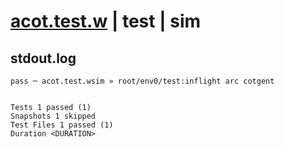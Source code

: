 # [acot.test.w](../../../../../../examples/tests/sdk_tests/math/acot.test.w) | test | sim

## stdout.log
```log
pass ─ acot.test.wsim » root/env0/test:inflight arc cotgent
 
 
Tests 1 passed (1)
Snapshots 1 skipped
Test Files 1 passed (1)
Duration <DURATION>
```

